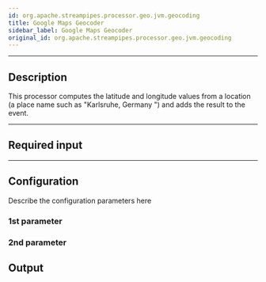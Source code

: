 ```yaml
---
id: org.apache.streampipes.processor.geo.jvm.geocoding
title: Google Maps Geocoder
sidebar_label: Google Maps Geocoder
original_id: org.apache.streampipes.processor.geo.jvm.geocoding
---
```


<!--
  ~ Licensed to the Apache Software Foundation (ASF) under one or more
  ~ contributor license agreements.  See the NOTICE file distributed with
  ~ this work for additional information regarding copyright ownership.
  ~ The ASF licenses this file to You under the Apache License, Version 2.0
  ~ (the "License"); you may not use this file except in compliance with
  ~ the License.  You may obtain a copy of the License at
  ~
  ~    http://www.apache.org/licenses/LICENSE-2.0
  ~
  ~ Unless required by applicable law or agreed to in writing, software
  ~ distributed under the License is distributed on an "AS IS" BASIS,
  ~ WITHOUT WARRANTIES OR CONDITIONS OF ANY KIND, either express or implied.
  ~ See the License for the specific language governing permissions and
  ~ limitations under the License.
  ~
  -->



<p align="center"> 
</p>

***

## Description

This processor computes the latitude and longitude values from a location (a place name such as "Karlsruhe, Germany
") and adds the result to the event.

***

## Required input



***

## Configuration

Describe the configuration parameters here

### 1st parameter


### 2nd parameter

## Output